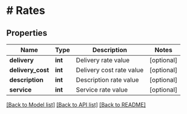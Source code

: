 # # Rates

## Properties

Name | Type | Description | Notes
------------ | ------------- | ------------- | -------------
**delivery** | **int** | Delivery rate value | [optional]
**delivery_cost** | **int** | Delivery cost rate value | [optional]
**description** | **int** | Description rate value | [optional]
**service** | **int** | Service rate value | [optional]

[[Back to Model list]](../../README.md#models) [[Back to API list]](../../README.md#endpoints) [[Back to README]](../../README.md)
